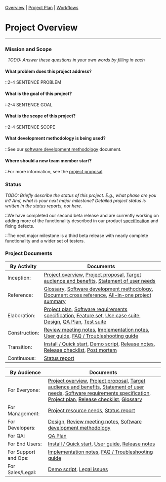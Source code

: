 [Overview](Home.md) | 
[Project Plan](plan.md) | 
[Workflows](index-all.md)

# Project Overview
---

### Mission and Scope
&nbsp;
*TODO: Answer these questions in your own words by filling in each*

#### What problem does this project address?
::2-4 SENTENCE PROBLEM

#### What is the goal of this project?
::2-4 SENTENCE GOAL

#### What is the scope of this project?
::2-4 SENTENCE SCOPE

#### What development methodology is being used?
::See our [software development methodology](sdm.html) document.

#### Where should a new team member start?
::For more information, see the [project proposal](proposal.html).

### Status

*TODO: Briefly describe the status of this project. E.g., what phase are
you in? And, what is your next major milestone? Detailed project status
is written in the status reports, not here.*

::We have completed our second beta release and are currently working on
adding more of the functionality described in our product
[specification](srs.html) and fixing defects.

::The next major milestone is a third beta release with nearly complete
functionality and a wider set of testers.

### Project Documents

|By Activity    |Documents                                                                                                                                                                                                                          |
|---------------|-----------------------------------------------------------------------------------------------------------------------------------------------------------------------------------------------------------------------------------|
| Inception:    | [Project overview](index.html), [Project proposal](proposal.html), [Target audience and benefits](target-and-benefits.html), [Statement of user needs](user-needs.html)                                                           |
| Reference:    | [Glossary](glossary.html), [Software development methodology](sdm.html), [Document cross reference](document-cross-ref.html), [All-in-one project summary](all-in-one.html)                                                       |
| Elaboration:  | [Project plan](plan.html), [Software requirements specification](srs.html), [Feature set](feature-set.html), [Use case suite](use-case-suite.html), [Design](design.html), [QA Plan](qa-plan.html), [Test suite](test-suite.html) |
| Construction: | [Review meeting notes](review-meeting-notes.html), [Implementation notes](implementation-notes.html), [User guide](userguide.html), [FAQ / Troubleshooting guide](faq.html)                                                       |
| Transition:   | [Install / Quick start](install.html), [Demo script](demo-script.html), [Release notes](release-notes.html), [Release checklist](release-checklist.html), [Post mortem](post-mortem.html)                                         |
| Continuous:   | [Status report](status-report.html)                                                                                                                                                                                               |

|By Audience          |Documents                                                                                                                                                                                                                                                                                                                   |
|---------------------|----------------------------------------------------------------------------------------------------------------------------------------------------------------------------------------------------------------------------------------------------------------------------------------------------------------------------|
| For Everyone:       | [Project overview](index.html), [Project proposal](proposal.html), [Target audience and benefits](target-and-benefits.html), [Statement of user needs](user-needs.html), [Software requirements specification](srs.html), [Project plan](plan.html), [Release checklist](release-checklist.html), [Glossary](glossary.html)|
| For Management:     | [Project resource needs](resource-needs.html), [Status report](status-report.html)                                                                                                                                                                                                                                         |
| For Developers:     | [Design](design.html), [Review meeting notes](review-meeting-notes.html), [Software development methodology](sdm.html)                                                                                                                                                                                                     |
| For QA:             | [QA Plan](qa-plan.html)                                                                                                                                                                                                                                                                                                    |
| For End Users:      | [Install / Quick start](install.html), [User guide](userguide.html), [Release notes](release-notes.html)                                                                                                                                                                                                                   |
| For Support and Ops:| [Implementation notes](implementation-notes.html), [FAQ / Troubleshooting guide](faq.html)                                                                                                                                                                                                                                 |
| For Sales/Legal:    | [Demo script](demo-script.html), [Legal issues](legal.html)                                                                                                                                                                                                                                                                |

